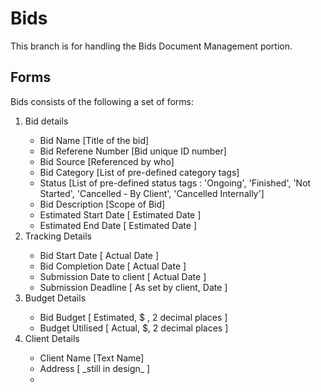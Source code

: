 # Bids
This branch is for handling the Bids Document Management portion.

## Forms
Bids consists of the following a set of forms:
<ol>
  <li>Bid details</li>
    <ul>
      <li> Bid Name [Title of the bid] </li>
      <li> Bid Referene Number [Bid unique ID number] </li>
      <li> Bid Source [Referenced by who] </li>
      <li> Bid Category [List of pre-defined category tags] </li>
      <li> Status [List of pre-defined status tags : 'Ongoing', 'Finished', 'Not Started', 'Cancelled - By Client', 'Cancelled Internally']</li>
       <li> Bid Description [Scope of Bid] </li> 
       <li> Estimated Start Date [ Estimated Date ] </li>
       <li> Estimated End Date [ Estimated Date ] </li>
     </ul>
       
  <li>Tracking Details</li>
      <ul> 
        <li> Bid Start Date [ Actual Date ] </li>
        <li> Bid Completion Date [ Actual Date ] </li>
        <li> Submission Date to client [ Actual Date ] </li>
        <li> Submission Deadline [ As set by client, Date ] </li>
       </ul>
  
   <li>Budget Details</li>
      <ul>
        <li> Bid Budget [ Estimated, $ , 2 decimal places ] </li>
        <li> Budget Utilised [ Actual, $, 2 decimal places ] </li>
       </ul>

  <li>Client Details</li>
      <ul> 
        <li>Client Name [Text Name]</li> 
        <li>Address [ _still in design_ ]</li> 
        <li></li> 
